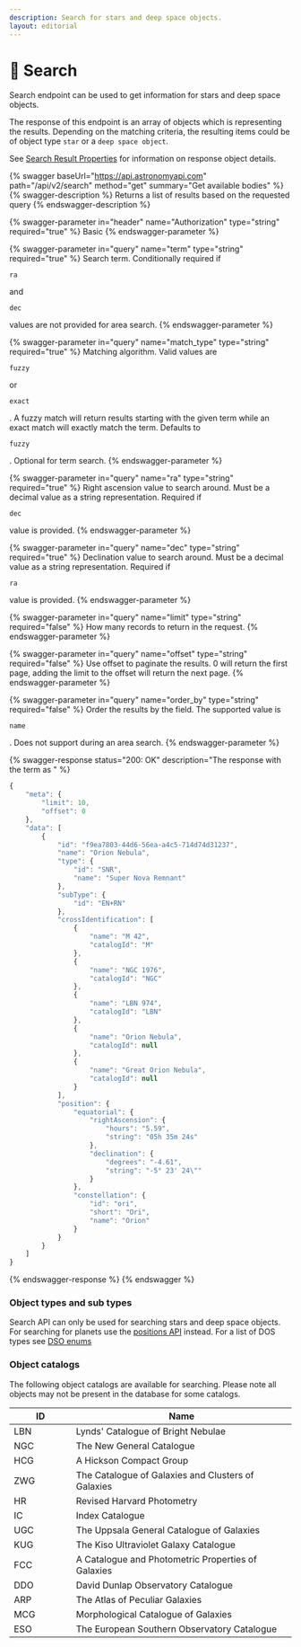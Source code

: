 ```yaml
---
description: Search for stars and deep space objects.
layout: editorial
---
```


# 🔎 Search

Search endpoint can be used to get information for stars and deep space objects.

The response of this endpoint is an array of objects which is representing the results. Depending on the matching criteria, the resulting items could be of object type `star` or a `deep space object`.

See [Search Result Properties](../requests-and-response/body-properties-1.md) for information on response object details.

{% swagger baseUrl="https://api.astronomyapi.com" path="/api/v2/search" method="get" summary="Get available bodies" %}
{% swagger-description %}
Returns a list of results based on the requested query
{% endswagger-description %}

{% swagger-parameter in="header" name="Authorization" type="string" required="true" %}
Basic
{% endswagger-parameter %}

{% swagger-parameter in="query" name="term" type="string" required="true" %}
Search term. Conditionally required if

`ra`

and

`dec`

values are not provided for area search.
{% endswagger-parameter %}

{% swagger-parameter in="query" name="match_type" type="string" required="true" %}
Matching algorithm. Valid values are

`fuzzy`

or

`exact`

. A fuzzy match will return results starting with the given term while an exact match will exactly match the term. Defaults to

`fuzzy`

. Optional for term search.
{% endswagger-parameter %}

{% swagger-parameter in="query" name="ra" type="string" required="true" %}
Right ascension value to search around. Must be a decimal value as a string representation. Required if

`dec`

value is provided.
{% endswagger-parameter %}

{% swagger-parameter in="query" name="dec" type="string" required="true" %}
Declination value to search around. Must be a decimal value as a string representation. Required if

`ra`

value is provided.
{% endswagger-parameter %}

{% swagger-parameter in="query" name="limit" type="string" required="false" %}
How many records to return in the request.
{% endswagger-parameter %}

{% swagger-parameter in="query" name="offset" type="string" required="false" %}
Use offset to paginate the results. 0 will return the first page, adding the limit to the offset will return the next page.
{% endswagger-parameter %}

{% swagger-parameter in="query" name="order_by" type="string" required="false" %}
Order the results by the field. The supported value is

`name`

. Does not support during an area search.
{% endswagger-parameter %}

{% swagger-response status="200: OK" description="The response with the term as " %}
```javascript
{
    "meta": {
        "limit": 10,
        "offset": 0
    },
    "data": [
        {
            "id": "f9ea7803-44d6-56ea-a4c5-714d74d31237",
            "name": "Orion Nebula",
            "type": {
                "id": "SNR",
                "name": "Super Nova Remnant"
            },
            "subType": {
                "id": "EN+RN"
            },
            "crossIdentification": [
                {
                    "name": "M 42",
                    "catalogId": "M"
                },
                {
                    "name": "NGC 1976",
                    "catalogId": "NGC"
                },
                {
                    "name": "LBN 974",
                    "catalogId": "LBN"
                },
                {
                    "name": "Orion Nebula",
                    "catalogId": null
                },
                {
                    "name": "Great Orion Nebula",
                    "catalogId": null
                }
            ],
            "position": {
                "equatorial": {
                    "rightAscension": {
                        "hours": "5.59",
                        "string": "05h 35m 24s"
                    },
                    "declination": {
                        "degrees": "-4.61",
                        "string": "-5° 23' 24\""
                    }
                },
                "constellation": {
                    "id": "ori",
                    "short": "Ori",
                    "name": "Orion"
                }
            }
        }
    ]
}
```
{% endswagger-response %}
{% endswagger %}

### Object types and sub types

Search API can only be used for searching stars and deep space objects. For searching for planets use the [positions API](bodies/) instead. For a list of DOS types see [DSO enums](../requests-and-response/dso-enums.md)

### Object catalogs

The following object catalogs are available for searching. Please note all objects may not be present in the database for some catalogs.

<table><thead><tr><th width="95">ID</th><th>Name</th></tr></thead><tbody><tr><td>LBN</td><td>Lynds' Catalogue of Bright Nebulae</td></tr><tr><td>NGC</td><td>The New General Catalogue</td></tr><tr><td>HCG</td><td>A Hickson Compact Group</td></tr><tr><td>ZWG</td><td>The Catalogue of Galaxies and Clusters of Galaxies</td></tr><tr><td>HR</td><td>Revised Harvard Photometry</td></tr><tr><td>IC</td><td>Index Catalogue</td></tr><tr><td>UGC</td><td>The Uppsala General Catalogue of Galaxies</td></tr><tr><td>KUG</td><td>The Kiso Ultraviolet Galaxy Catalogue</td></tr><tr><td>FCC</td><td>A Catalogue and Photometric Properties of Galaxies</td></tr><tr><td>DDO</td><td>David Dunlap Observatory Catalogue</td></tr><tr><td>ARP</td><td>The Atlas of Peculiar Galaxies</td></tr><tr><td>MCG</td><td>Morphological Catalogue of Galaxies</td></tr><tr><td>ESO</td><td>The European Southern Observatory Catalogue</td></tr></tbody></table>
